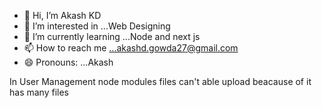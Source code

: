 - 👋 Hi, I’m Akash KD
- 👀 I’m interested in ...Web Designing
- 🌱 I’m currently learning ...Node and next js
- 📫 How to reach me ...akashd.gowda27@gmail.com
- 😄 Pronouns: ...Akash

<!---
akashdgowda27/akashdgowda27 is a ✨ special ✨ repository because its `README.md` (this file) appears on your GitHub profile.
You can click the Preview link to take a look at your changes.
--->

In User Management node modules files can't able upload beacause of it has many files

